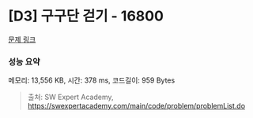 # [D3] 구구단 걷기 - 16800 

[문제 링크](https://swexpertacademy.com/main/code/problem/problemDetail.do?contestProbId=AYaf9W8afyMDFAQ9) 

### 성능 요약

메모리: 13,556 KB, 시간: 378 ms, 코드길이: 959 Bytes



> 출처: SW Expert Academy, https://swexpertacademy.com/main/code/problem/problemList.do